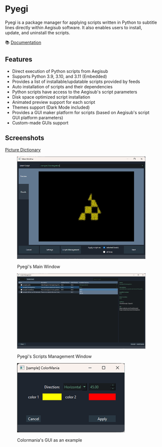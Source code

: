 # Pyegi

Pyegi is a package manager for applying scripts written in Python to subtitle lines directly within Aegisub software. It also enables users to install, update, and uninstall the scripts.

📚 [Documentation](https://pyegi.gitbook.io/pyegi/)

## Features

-   Direct execution of Python scripts from Aegisub
-   Supports Python 3.9, 3.10, and 3.11 (Embedded)
-   Provides a list of installable/updatable scripts provided by feeds
-   Auto installation of scripts and their dependencies
-   Python scripts have access to the Aegisub's script parameters
-   Disk space optimized script installation
-   Animated preview support for each script
-   Themes support (Dark Mode included)
-   Provides a GUI maker platform for scripts (based on Aegisub's script GUI platform parameters)
-   Custom-made GUIs support

## Screenshots

[Picture Dictionary](miscellaneous/picture-dictionary)

<figure><img src="https://raw.githubusercontent.com/DrunkSimurgh/Pyegi_Docs/main/.gitbook/assets/Main Window.png" alt=""><figcaption><p>Pyegi's Main Window</p></figcaption></figure>

<figure><img src="https://raw.githubusercontent.com/DrunkSimurgh/Pyegi_Docs/main/.gitbook/assets/Scripts Management.png" alt=""><figcaption><p>Pyegi's Scripts Management Window</p></figcaption></figure>

<figure><img src="https://raw.githubusercontent.com/DrunkSimurgh/Pyegi_Docs/main/.gitbook/assets/Colormania GUI.png" alt=""><figcaption><p>Colormania's GUI as an example</p></figcaption></figure>

